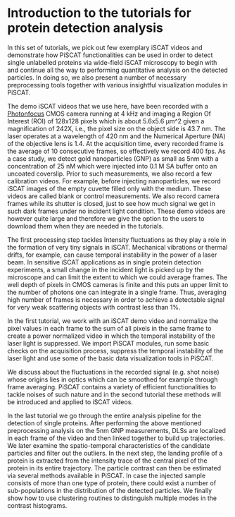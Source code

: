 # Introduction to the tutorials for protein detection analysis

In this set of tutorials, we pick out few exemplary iSCAT videos and demonstrate how PiSCAT functionalities can be used in order to detect single unlabelled proteins via wide-field iSCAT microscopy to begin with and continue all the way to performing quantitative analysis on the detected particles. In doing so, we also present a number of necessary preprocessing tools together with various insightful visualization modules in PiSCAT. 

The demo iSCAT videos that we use here, have been recorded with a [Photonfocus](https://www.photonfocus.com/products/camerafinder/camera/mv1-d1024e-160-cl/)  CMOS camera running at 4 kHz and imaging a Region Of Interest (ROI) of 128x128 pixels which is about 5.6x5.6 µm^2 given a magnification of 242X, i.e., the pixel size on the object side is 43.7 nm. The laser operates at a wavelength of 420 nm and the Numerical Aperture (NA) of the objective lens is 1.4. At the acquisition time, every recorded frame is the average of 10 consecutive frames, so effectively we record 400 fps. As a case study, we detect gold nanoparticles (GNP) as small as 5nm with a concentration of 25 nM which were injected into 0.1 M SA buffer onto an uncoated coverslip. Prior to such measurements, we also record a few calibration videos. For example, before injecting nanoparticles, we record iSCAT images of the empty cuvette filled only with the medium. These videos are called blank or control measurements. We also record camera frames while its shutter is closed, just to see how much signal we get in such dark frames under no incident light condition. These demo videos are however quite large and therefore we give the option to the users to download them when they are needed in the tutorials.

The first processing step tackles Intensity fluctuations as they play a role in the formation of very tiny signals in iSCAT. Mechanical vibrations or thermal drifts, for example, can cause temporal instability in the power of a laser beam. In sensitive iSCAT applications as in single protein detection experiments, a small change in the incident light is picked up by the microscope and can limit the extent to which we could average frames. The well depth of pixels in CMOS cameras is finite and this puts an upper limit to the number of photons one can integrate in a single frame. Thus, averaging high number of frames is necessary in order to achieve a detectable signal for very weak scattering objects with contrast less than 1%. 

In the first tutorial, we work with an iSCAT demo video and normalize the pixel values in each frame to the sum of all pixels in the same frame to create a power normalized video in which the temporal instability of the laser light is suppressed. We import PiSCAT modules, run some basic checks on the acquisition process, suppress the temporal instability of the laser light and use some of the basic data visualization tools in PiSCAT.

We discuss about the fluctuations in the recorded signal (e.g. shot noise) whose origins lies in optics which can be smoothed for example through frame averaging. PiSCAT contains a variety of efficient functionalities to tackle noises of such nature and in the second tutorial these methods will be introduced and applied to iSCAT videos.

In the last tutorial we go through the entire analysis pipeline for the detection of single proteins. After performing the above mentioned preprocessing analysis on the 5nm GNP measurements, DLSs are localized in each frame of the video and then linked together to build up trajectories. We later examine the spatio-temporal characteristics of the candidate particles and filter out the outliers. In the next step, the landing profile of a protein is extracted from the intensity trace of the central pixel of the protein in its entire trajectory. The particle contrast can then be estimated via several methods available in PiSCAT. In case the injected sample consists of more than one type of protein, there could exist a number of sub-populations in the distribution of the detected particles. We finally show how to use clustering routines to distinguish multiple modes in the contrast histograms.
